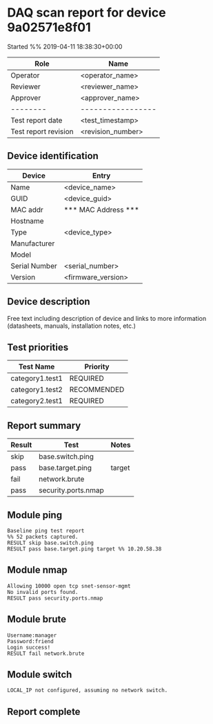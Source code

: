 # DAQ scan report for device 9a02571e8f01
Started %% 2019-04-11 18:38:30+00:00

|  Role  |      Name       |
|--------|-----------------|
|Operator| <operator_name> |
|Reviewer| <reviewer_name> |
|Approver| <approver_name> |
|--------|-----------------|
|Test report date    | <test_timestamp>  |
|Test report revision| <revision_number> |

## Device identification

| Device        | Entry              |
|---------------|--------------------|
| Name          | <device_name>      |
| GUID          | <device_guid>      |
| MAC addr      | *** MAC Address *** |
| Hostname      | <hostname>         |
| Type          | <device_type>      |
| Manufacturer  | <manufacturer>     |
| Model         | <model>            |
| Serial Number | <serial_number>    |
| Version       | <firmware_version> |

## Device description

Free text including description of device and links to more information
(datasheets, manuals, installation notes, etc.)

## Test priorities

| Test Name       | Priority    |
|-----------------|-------------|
| category1.test1 | REQUIRED    |
| category1.test2 | RECOMMENDED |
| category2.test1 | REQUIRED    |

## Report summary

|Result|Test|Notes|
|---|---|---|
|skip|base.switch.ping||
|pass|base.target.ping|target |
|fail|network.brute||
|pass|security.ports.nmap||

## Module ping

```
Baseline ping test report
%% 52 packets captured.
RESULT skip base.switch.ping
RESULT pass base.target.ping target %% 10.20.58.38
```

## Module nmap

```
Allowing 10000 open tcp snet-sensor-mgmt
No invalid ports found.
RESULT pass security.ports.nmap
```

## Module brute

```
Username:manager
Password:friend
Login success!
RESULT fail network.brute
```

## Module switch

```
LOCAL_IP not configured, assuming no network switch.
```

## Report complete

